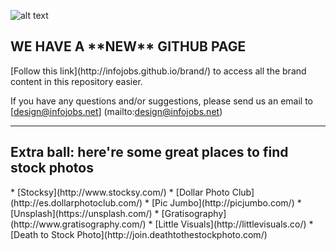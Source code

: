 ![alt text](../master/_gh-header/01-gh-header.jpg)

<h2>WE HAVE A **NEW** GITHUB PAGE</h2>
[Follow this link](http://infojobs.github.io/brand/) to access all the brand content in this repository easier.

If you have any questions and/or suggestions, please send us an email to [design@infojobs.net] (mailto:design@infojobs.net)

***

<h2>Extra ball: here're some great places to find stock photos</h2>
* [Stocksy](http://www.stocksy.com/)
* [Dollar Photo Club](http://es.dollarphotoclub.com/)
* [Pic Jumbo](http://picjumbo.com/)
* [Unsplash](https://unsplash.com/)
* [Gratisography](http://www.gratisography.com/)
* [Little Visuals](http://littlevisuals.co/)
* [Death to Stock Photo](http://join.deathtothestockphoto.com/)




